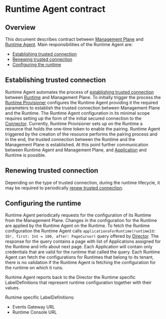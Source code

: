 # Runtime Agent contract

## Overview

This document describes contract between [Management Plane](../terminology.md#management-plane) and [Runtime Agent](../terminology.md#runtime-agent). Main responsibilities of the Runtime Agent are:
- [Establishing trusted connection](#establishing-trusted-connection)
- [Renewing trusted connection](#renewing-trusted-connection)
- [Configuring the runtime](#configuring-the-runtime)

## Establishing trusted connection

Runtime Agent automates the process of [establishing trusted connection](./establishing-trusted-connection.md#establishing-trusted-connection) between [Runtime](../terminology.md#runtime) and Management Plane. To initially trigger the process the [Runtime Provisioner](../terminology.md#mp-runtime-provisioner) configures the Runtime Agent providing it the required parameters to establish the trusted connection between Management Plane and the Runtime. The Runtime Agent configuration in its minimal scope requires setting up the form of the initial secured connection to the [Connector](../terminology.md#mp-connector). Currently, Runtime Provisioner sets up on the Runtime a resource that holds the one-time token to enable the pairing. Runtime Agent triggered by the creation of the resource performs the pairing process and in the end, the trusted connection between the Runtime and the Management Plane is established. At this point further communication between Runtime Agent and Management Plane, and [Application](../terminology.md#application) and Runtime is possible.

## Renewing trusted connection

Depending on the type of trusted connection, during the runtime lifecycle, it may be required to periodically [renew trusted connection](./establishing-trusted-connection.md#client-certificate-flow---certificate-renewal).

## Configuring the runtime

Runtime Agent periodically requests for the configuration of its Runtime from the Management Plane. Changes in the configuration for the Runtime are applied by the Runtime Agent on the Runtime. To fetch the Runtime configuration the Runtime Agent calls `applicationsForRuntime(runtimeId: ID!, first: Int = 100, after: PageCursor)` query offered by [Director](../terminology.md#mp-director). The response for the query contains a page with list of Applications assigned for the Runtime and info about next page. Each Application will contain only credentials that are valid for the runtime that called the query. Each Runtime Agent can fetch the configurations for Runtimes that belong to its tenant, there is no validation if the Runtime Agent is fetching the configuration for the runtime on which it runs.

Runtime Agent reports back to the Director the Runtime specific LabelDefinitions that represent runtime configuration together with their values.

Runtime specific LabelDefinitions:

- Events Gateway URL
- Runtime Console URL

